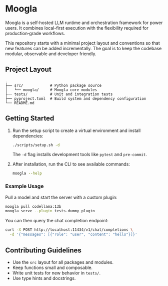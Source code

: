 # Moogla

Moogla is a self‑hosted LLM runtime and orchestration framework for power users. It combines
local-first execution with the flexibility required for production‑grade workflows.

This repository starts with a minimal project layout and conventions so that new
features can be added incrementally. The goal is to keep the codebase modular,
observable and developer friendly.

## Project Layout

```
.
├── src/            # Python package source
│   └── moogla/     # Moogla core modules
├── tests/          # Unit and integration tests
├── pyproject.toml  # Build system and dependency configuration
└── README.md
```

## Getting Started

1. Run the setup script to create a virtual environment and install dependencies:

   ```bash
   ./scripts/setup.sh -d
   ```

   The `-d` flag installs development tools like `pytest` and `pre-commit`.

2. After installation, run the CLI to see available commands:

   ```bash
   moogla --help
   ```

### Example Usage

Pull a model and start the server with a custom plugin:

```bash
moogla pull codellama:13b
moogla serve --plugin tests.dummy_plugin
```

You can then query the chat completion endpoint:

```bash
curl -X POST http://localhost:11434/v1/chat/completions \
  -d '{"messages": [{"role": "user", "content": "hello"}]}'
```

## Contributing Guidelines

- Use the `src` layout for all packages and modules.
- Keep functions small and composable.
- Write unit tests for new behavior in `tests/`.
- Use type hints and docstrings.

